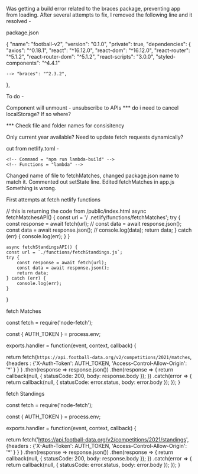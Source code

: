 Was getting a build error related to the braces package, preventing app from loading. After several attempts to fix, I removed the following line and it resolved -

package.json

{
  "name": "football-v2",
  "version": "0.1.0",
  "private": true,
  "dependencies": {
    "axios": "^0.18.1",
    "react": "^16.12.0",
    "react-dom": "^16.12.0",
    "react-router": "^5.1.2",
    "react-router-dom": "^5.1.2",
    "react-scripts": "3.0.0",
    "styled-components": "^4.4.1"

    --> "braces": "^2.3.2",

  },


To do -

Component will unmount - unsubscribe to APIs
*** do i need to cancel localStorage? If so where?
  
*** Check file and folder names for consisitency

Only current year available? Need to update fetch requests dynamically?


cut from netlify.toml -

  <!-- [build] -->
    <!-- Command = "npm run lambda-build" -->
    <!-- Functions = "lambda" -->


Changed name of file to fetchMatches, changed package.json name to match it. Commented out setState line. Edited fetchMatches in app.js
Something is wrong.


First attempts at fetch netlify functions

  // this is returning the code from /public/index.html
  async fetchMatchesAPI() {
    const url = '/ .netlify/functions/fetchMatches';
    try {
        const response = await fetch(url);
        // const data = await response.json();
        const data = await response.json();
        // console.log(data);
        return data;
    } catch (err) {
        console.log(err);
    }
  }

    async fetchStandingsAPI() {
    const url = `./functions/fetchStandings.js`;
    try {
        const response = await fetch(url);
        const data = await response.json();
        return data;
    } catch (err) {
        console.log(err);
    }
}


fetch Matches

const fetch = require('node-fetch');

const { AUTH_TOKEN } = process.env;

exports.handler = function(event, context, callback) {

  return fetch(`https://api.football-data.org/v2/competitions/2021/matches`, 
    {headers : {'X-Auth-Token': AUTH_TOKEN, 'Access-Control-Allow-Origin': '*' } } )
      .then(response => response.json())
      .then(response => {
        return callback(null, {
          statusCode: 200,
          body: response.body
        });
      })
      .catch(error => {
        return callback(null, {
          statusCode: error.status,
          body: error.body
        });
      });
}

fetch Standings

const fetch = require('node-fetch');

const { AUTH_TOKEN } = process.env;

exports.handler = function(event, context, callback) {

  return fetch('https://api.football-data.org/v2/competitions/2021/standings', 
    {headers : {'X-Auth-Token': AUTH_TOKEN, 'Access-Control-Allow-Origin': '*' } } )
      .then(response => response.json())
      .then(response => {
        return callback(null, {
          statusCode: 200,
          body: response.body
        });
      })
      .catch(error => {
        return callback(null, {
          statusCode: error.status,
          body: error.body
        });
      });
  }